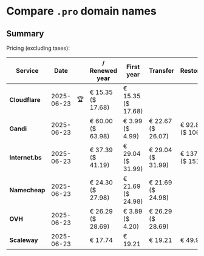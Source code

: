 # Compare `.pro` domain names

## Summary

Pricing (excluding taxes):

| Service | Date |  | / Renewed year | First year | Transfer | Restoration |
|--|--|--|--|--|--|--|
| **Cloudflare** | 2025-06-23 | 🏆 | € 15.35<br>($ 17.68) | € 15.35<br>($ 17.68) |  |  |
| **Gandi** | 2025-06-23 |  | € 60.00<br>($ 63.98) | € 3.99<br>($ 4.99) | € 22.67<br>($ 26.07) | € 92.87<br>($ 106.80) |
| **Internet.bs** | 2025-06-23 |  | € 37.39<br>($ 41.19) | € 29.04<br>($ 31.99) | € 29.04<br>($ 31.99) | € 137.25<br>($ 151.19) |
| **Namecheap** | 2025-06-23 |  | € 24.30<br>($ 27.98) | € 21.69<br>($ 24.98) | € 21.69<br>($ 24.98) |  |
| **OVH** | 2025-06-23 |  | € 26.29<br>($ 28.69) | € 3.89<br>($ 4.20) | € 26.29<br>($ 28.69) |  |
| **Scaleway** | 2025-06-23 |  | € 17.74 | € 19.21 | € 19.21 | € 49.99 |

